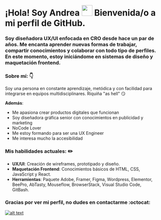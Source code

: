 # ¡Hola! Soy Andrea <img src="https://media.giphy.com/media/hvRJCLFzcasrR4ia7z/giphy.gif" width="35"> Bienvenida/o a mi perfil de GitHub.

### Soy diseñadora UX/UI enfocada en CRO desde hace un par de años.  Me encanta aprender nuevas formas de trabajar, compartir conocimientos y colaborar con todo tipo de perfiles.  En este momento, estoy iniciándome en sistemas de diseño y maquetación frontend.


### Sobre mí: :point_down:

Soy una persona en constante aprendizaje, metódica y con facilidad para integrarse en equipos multidisciplinares. Riquiña "as hell" :smirk:

**Además**:
- Me apasiona crear productos digitales que funcionan
- Soy diseñadora gráfica senior con conocimientos en publicidad y marketing
- NoCode Lover
- Me estoy formando para ser una UX Engineer
- Me interesa mucho la accesibilidad



### Mis habilidades actuales: :pencil2:

- **UX/UI**: Creación de wireframes, prototipado y diseño.
- **Maquetación Frontend**: Conocimientos básicos de HTML, CSS, JavaScript y React.
- **Herramientas**: Paquete Adobe, Framer, Figma, Wordpress, Elementor, BeePro, AbTasty, Mouseflow, BrowserStack, Visual Studio Code, GitBash.



### Gracias por ver mi perfil, no dudes en contactarme :octocat:


[![alt text](https://img.shields.io/badge/LinkedIn-%230077B5.svg?logo=linkedin&amp;logoColor=white)](https://www.linkedin.com/in/andrea-alonso-garc%C3%ADa/)






